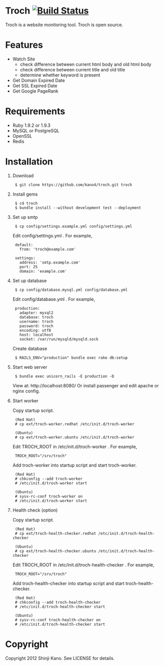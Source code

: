 # Troch [![Build Status](https://secure.travis-ci.org/kano4/troch.png)](http://travis-ci.org/kano4/troch)
Troch is a website monitoring tool.
Troch is open source.

# Features
- Watch Site
  - check difference between current html body and old html body
  - check difference between current title and old title
  - determine whether keyword is present
- Get Domain Expired Date
- Get SSL Expired Date
- Get Google PageRank

# Requirements
- Ruby 1.9.2 or 1.9.3
- MySQL or PostgreSQL
- OpenSSL
- Redis

# Installation
1. Download

        $ git clone https://github.com/kano4/troch.git troch

2. Install gems

        $ cd troch
        $ bundle install --without development test --deployment

3. Set up smtp

        $ cp config/settings.example.yml config/settings.yml

    Edit config/settings.yml . For example,

        default:
          from: 'troch@example.com'

        settings:
          address: 'smtp.example.com'
          port: 25
          domain: 'example.com'

4. Set up database

        $ cp config/database.mysql.yml config/database.yml

    Edit config/database.yml . For example,

        production:
          adapter: mysql2
          database: troch
          username: troch
          password: troch
          encoding: utf8
          host: localhost
          socket: /var/run/mysqld/mysqld.sock

    Create database

        $ RAILS_ENV="production" bundle exec rake db:setup

5. Start web server

        $ bundle exec unicorn_rails -E production -D

    View at: http://localhost:8080/
    Or install passenger and edit apache or nginx config.

6. Start worker

    Copy startup script.

        (Red Hat)
        # cp ext/troch-worker.redhat /etc/init.d/troch-worker

        (Ubuntu)
        # cp ext/troch-worker.ubuntu /etc/init.d/troch-worker

    Edit TROCH_ROOT in /etc/init.d/troch-worker . For example,

        TROCH_ROOT="/srv/troch"

    Add troch-worker into startup script and start troch-worker.

        (Red Hat)
        # chkconfig --add troch-worker
        # /etc/init.d/troch-worker start

        (Ubuntu)
        # sysv-rc-conf troch-worker on
        # /etc/init.d/troch-worker start

7. Health check (option)

    Copy startup script.

        (Red Hat)
        # cp ext/troch-health-checker.redhat /etc/init.d/troch-health-checker

        (Ubuntu)
        # cp ext/troch-health-checker.ubuntu /etc/init.d/troch-health-checker

    Edit TROCH_ROOT in /etc/init.d/troch-health-checker . For example,

        TROCH_ROOT="/srv/troch"

    Add troch-health-checker into startup script and start troch-health-checker.

        (Red Hat)
        # chkconfig --add troch-health-checker
        # /etc/init.d/troch-health-checker start

        (Ubuntu)
        # sysv-rc-conf troch-health-checker on
        # /etc/init.d/troch-health-checker start

# Copyright
Copyright 2012 Shinji Kano. See LICENSE for details.
